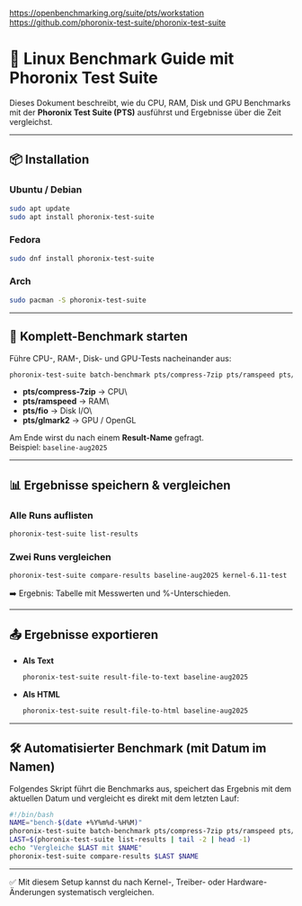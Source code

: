 https://openbenchmarking.org/suite/pts/workstation
https://github.com/phoronix-test-suite/phoronix-test-suite

# 🔧 Linux Benchmark Guide mit Phoronix Test Suite

Dieses Dokument beschreibt, wie du CPU, RAM, Disk und GPU Benchmarks mit
der **Phoronix Test Suite (PTS)** ausführst und Ergebnisse über die Zeit
vergleichst.

------------------------------------------------------------------------

## 📦 Installation

### Ubuntu / Debian

``` bash
sudo apt update
sudo apt install phoronix-test-suite
```

### Fedora

``` bash
sudo dnf install phoronix-test-suite
```

### Arch

``` bash
sudo pacman -S phoronix-test-suite
```

------------------------------------------------------------------------

## 🚀 Komplett-Benchmark starten

Führe CPU-, RAM-, Disk- und GPU-Tests nacheinander aus:

``` bash
phoronix-test-suite batch-benchmark pts/compress-7zip pts/ramspeed pts/fio pts/glmark2
```

-   **pts/compress-7zip** → CPU\
-   **pts/ramspeed** → RAM\
-   **pts/fio** → Disk I/O\
-   **pts/glmark2** → GPU / OpenGL

Am Ende wirst du nach einem **Result-Name** gefragt.\
Beispiel: `baseline-aug2025`

------------------------------------------------------------------------

## 📊 Ergebnisse speichern & vergleichen

### Alle Runs auflisten

``` bash
phoronix-test-suite list-results
```

### Zwei Runs vergleichen

``` bash
phoronix-test-suite compare-results baseline-aug2025 kernel-6.11-test
```

➡️ Ergebnis: Tabelle mit Messwerten und %-Unterschieden.

------------------------------------------------------------------------

## 📤 Ergebnisse exportieren

-   **Als Text**

    ``` bash
    phoronix-test-suite result-file-to-text baseline-aug2025
    ```

-   **Als HTML**

    ``` bash
    phoronix-test-suite result-file-to-html baseline-aug2025
    ```

------------------------------------------------------------------------

## 🛠 Automatisierter Benchmark (mit Datum im Namen)

Folgendes Skript führt die Benchmarks aus, speichert das Ergebnis mit
dem aktuellen Datum und vergleicht es direkt mit dem letzten Lauf:

``` bash
#!/bin/bash
NAME="bench-$(date +%Y%m%d-%H%M)"
phoronix-test-suite batch-benchmark pts/compress-7zip pts/ramspeed pts/fio pts/glmark2 -R $NAME
LAST=$(phoronix-test-suite list-results | tail -2 | head -1)
echo "Vergleiche $LAST mit $NAME"
phoronix-test-suite compare-results $LAST $NAME
```

------------------------------------------------------------------------

✅ Mit diesem Setup kannst du nach Kernel-, Treiber- oder
Hardware-Änderungen systematisch vergleichen.
